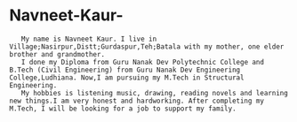 # Navneet-Kaur-
       My name is Navneet Kaur. I live in Village;Nasirpur,Distt;Gurdaspur,Teh;Batala with my mother, one elder brother and grandmother.
       I done my Diploma from Guru Nanak Dev Polytechnic College and B.Tech (Civil Engineering) from Guru Nanak Dev Engineering College,Ludhiana. Now,I am pursuing my M.Tech in Structural Engineering.
       My hobbies is listening music, drawing, reading novels and learning new things.I am very honest and hardworking. After completing my M.Tech, I will be looking for a job to support my family.

